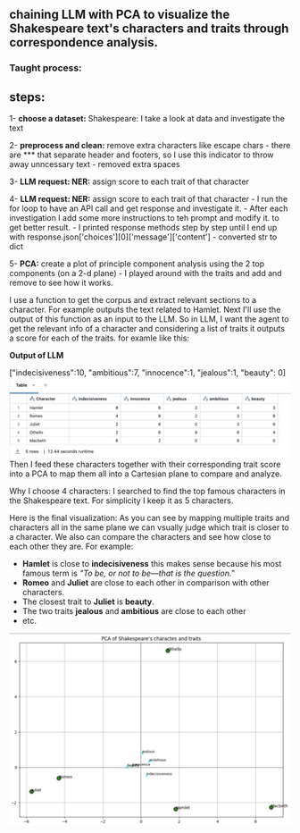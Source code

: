 ## chaining LLM with PCA to visualize the Shakespeare text's characters and traits through correspondence analysis.
### Taught process:

## steps:
1- **choose a dataset:** Shakespeare: I take a look at data and investigate the text 

2- **preprocess and clean:** remove extra characters like escape chars 
    - there are *** that separate header and footers, so I use this indicator to throw away unncessary text
    -  removed extra spaces
    
3- **LLM request: NER:** assign score to each trait of that character
    
    
4- **LLM request: NER:** assign score to each trait of that character
    - I run the for loop to have an API call and get response and investigate it.
    - After each investigation I add some more instructions to teh prompt and modify it. to get better result.
    - I printed response methods step by step until I end up with response.json['choices'][0]['message']['content']
    - converted str to dict
    
    
5- **PCA:** create a plot of principle component analysis using the 2 top components (on a 2-d plane)
    - I played around with the traits and add and remove to see how it works.


I use a function to get the corpus and extract relevant sections to a character. For example outputs the text related to Hamlet. 
Next I'll use the output of this function as an input to the LLM. So in LLM, I want the agent to get the relevant info of a character and considering a list of traits it outputs a score for each of the traits. for examle like this:  

**Output of LLM**  


["indecisiveness":10, "ambitious":7, "innocence":1, "jealous":1, "beauty": 0]
![Example Image](scale_df.png)
Then I feed these characters together with their corresponding trait score into a PCA to map them all into a Cartesian plane to compare and analyze.

Why I choose 4 characters: I searched to find the top famous characters in the Shakespeare text. For simplicity I keep it as 5 characters.

Here is the final visualization:
As you can see by mapping multiple traits and characters all in the same plane we can vsually judge which trait is closer to a character.
We also can compare the characters and see how close to each other they are. 
For example:
- **Hamlet** is close to **indecisiveness** this makes sense because his most famous term is *"To be, or not to be—that is the question."*
- **Romeo** and **Juliet** are close to each other in comparison with other characters.
- The closest trait to **Juliet** is **beauty**.
- The two traits **jealous** and **ambitious** are close to each other
- etc.

![Example Image](PCA_Visualization.png)
